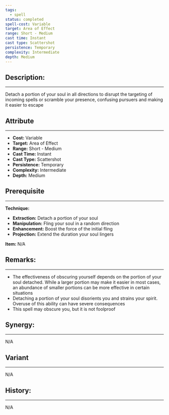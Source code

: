 ```yaml
---
tags:
  - spell
status: completed
spell-cost: Variable
target: Area of Effect
range: Short - Medium
cast time: Instant
cast type: Scattershot
persistence: Temporary
complexity: Intermediate
depth: Medium
---
```

## Description:  
---  
Detach a portion of your soul in all directions to disrupt the targeting of incoming spells or scramble your presence, confusing pursuers and making it easier to escape  
  
## Attribute  
___  
- __Cost:__ Variable  
- __Target:__ Area of Effect  
- __Range:__ Short - Medium  
- __Cast Time:__ Instant  
- __Cast Type:__ Scattershot  
- __Persistence:__ Temporary  
- __Complexity:__ Intermediate  
- __Depth:__ Medium  
  
## Prerequisite  
___  
  
__Technique:__  
  
- __Extraction:__ Detach a portion of your soul  
- __Manipulation:__ Fling your soul in a random direction  
- __Enhancement:__ Boost the force of the initial fling  
- __Projection:__ Extend the duration your soul lingers  
  
__Item:__ N/A  
  
## Remarks:  
___  
  
- The effectiveness of obscuring yourself depends on the portion of your soul detached. While a larger portion may make it easier in most cases, an abundance of smaller portions can be more effective in certain situations  
- Detaching a portion of your soul disorients you and strains your spirit. Overuse of this ability can have severe consequences  
- This spell may obscure you, but it is not foolproof  
  
## Synergy:  
___  
N/A  
  
## Variant  
___  
N/A  
  
## History:  
___  
N/A